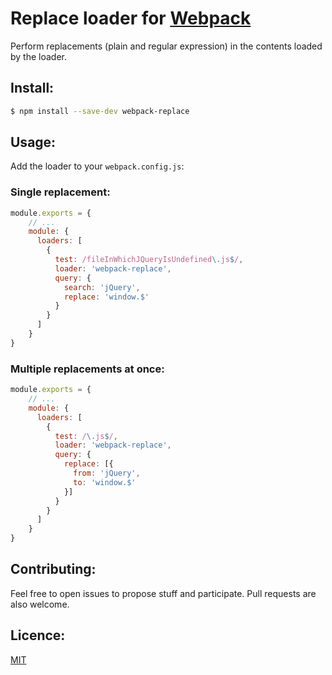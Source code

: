 # Replace loader for [Webpack](http://webpack.github.io/)

Perform replacements (plain and regular expression) in the contents loaded by the loader.

## Install:

```bash
$ npm install --save-dev webpack-replace
```

## Usage:

Add the loader to your `webpack.config.js`:

### Single replacement:

```javascript
module.exports = {
    // ...
    module: {
      loaders: [
        {
          test: /fileInWhichJQueryIsUndefined\.js$/,
          loader: 'webpack-replace',
          query: {
            search: 'jQuery',
            replace: 'window.$'
          }
        }
      ]
    }
}
```

### Multiple replacements at once:

```javascript
module.exports = {
    // ...
    module: {
      loaders: [
        {
          test: /\.js$/,
          loader: 'webpack-replace',
          query: {
            replace: [{
              from: 'jQuery',
              to: 'window.$'
            }]
          }
        }
      ]
    }
}
```

## Contributing:

Feel free to open issues to propose stuff and participate. Pull requests are also welcome.

## Licence:

[MIT](http://en.wikipedia.org/wiki/MIT_License)
